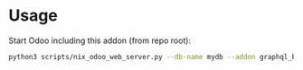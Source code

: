 # Usage

Start Odoo including this addon (from repo root):

```bash
python3 scripts/nix_odoo_web_server.py --db-name mydb --addon graphql_base
```
